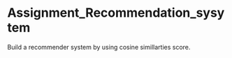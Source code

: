 # Assignment_Recommendation_sysytem


Build a recommender system by using cosine simillarties score.
